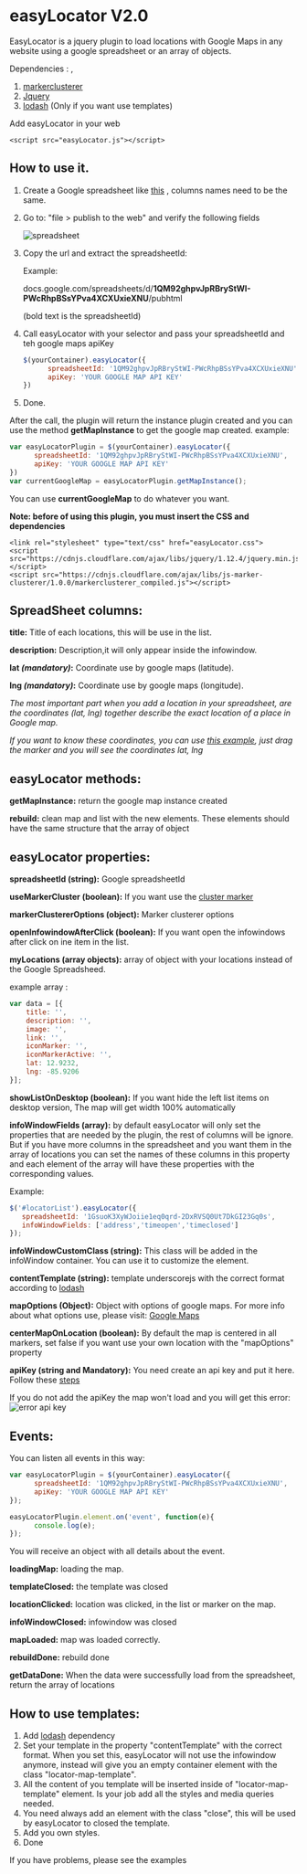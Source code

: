 # easyLocator V2.0


EasyLocator is a jquery plugin to load locations with Google Maps in any website using a google spreadsheet or an array of objects.

Dependencies :  , 

1. [markerclusterer](https://github.com/googlemaps/js-marker-clusterer)
2. [Jquery](https://jquery.com/)
3. [lodash](https://lodash.com/) (Only if you want use templates)

Add easyLocator in your web

    <script src="easyLocator.js"></script>

How to use it.
--------------

1. Create a Google spreadsheet like [this](https://docs.google.com/spreadsheets/d/1GsuoK3XyWJoiie1eq0qrd-2DxRVSQ0Ut7DkGI23Gq0s/edit?usp=sharing) , columns names need to be the same.
2. Go to:  "file > publish to the web" and verify the following fields 

	![spreadsheet](http://i.imgur.com/0GIrxtA.jpg?1) 
	
3. Copy the url and extract the spreadsheetId:

     Example: 
     
     docs.google.com/spreadsheets/d/**1QM92ghpvJpRBryStWI-PWcRhpBSsYPva4XCXUxieXNU**/pubhtml
     
     (bold text is the spreadsheetId)
     
4. Call easyLocator with your selector and pass your spreadsheetId and teh google maps apiKey
	```javascript
	$(yourContainer).easyLocator({
          spreadsheetId: '1QM92ghpvJpRBryStWI-PWcRhpBSsYPva4XCXUxieXNU',
          apiKey: 'YOUR GOOGLE MAP API KEY'
   	})
	```

5. Done.

After the call, the plugin will return the instance plugin created and you can use the method  **getMapInstance** to get the google map created. example: 

```javascript
var easyLocatorPlugin = $(yourContainer).easyLocator({
	  spreadsheetId: '1QM92ghpvJpRBryStWI-PWcRhpBSsYPva4XCXUxieXNU',
	  apiKey: 'YOUR GOOGLE MAP API KEY'
})
var currentGoogleMap = easyLocatorPlugin.getMapInstance();
```

You can use **currentGoogleMap** to do whatever you want.


**Note:   before of using this plugin, you must insert the CSS and dependencies**

    <link rel="stylesheet" type="text/css" href="easyLocator.css">
    <script src="https://cdnjs.cloudflare.com/ajax/libs/jquery/1.12.4/jquery.min.js"></script>
    <script src="https://cdnjs.cloudflare.com/ajax/libs/js-marker-clusterer/1.0.0/markerclusterer_compiled.js"></script>


SpreadSheet columns:
--------------------

**title:**   Title of each locations, this will be use in the list.

**description:**  Description,it will only appear inside the infowindow.

**lat *(mandatory)*:**  Coordinate use by google maps (latitude).

**lng *(mandatory)*:**  Coordinate use by google maps (longitude).

*The most important part  when you add a location  in your spreadsheet, are the coordinates (lat, lng) together describe the exact location of a place in Google map.*

*If you want to know these coordinates,  you can use [this example](http://jsfiddle.net/kjy112/QvNUF/), just drag the marker and you will see the coordinates lat, lng*

easyLocator methods:
-----------------------
**getMapInstance:** return the google map instance created

**rebuild:** clean map and list with the new elements. These elements should have the same structure that the array of object

easyLocator properties:
-----------------------
**spreadsheetId (string):**  Google spreadsheetId 

**useMarkerCluster (boolean):**  If you want use the [cluster marker](https://github.com/googlemaps/js-marker-clusterer)

**markerClustererOptions (object):**  Marker clusterer options

**openInfowindowAfterClick (boolean):**  If you want open the infowindows after click on ine item in the list.

**myLocations (array objects):**  array of object with your locations instead of the Google Spreadsheed.

example array : 
	
```javascript
var data = [{
	title: '',
	description: '',
	image: '', 
	link: '',
	iconMarker: '',
	iconMarkerActive: '',
	lat: 12.9232,
	lng: -85.9206
}];
```
**showListOnDesktop (boolean):** If you want hide the left list items on desktop version, The map will get width 100% automatically

**infoWindowFields (array):** by default easyLocator will only set the properties that are needed by the plugin, the rest of columns will be ignore. But if you have more columns in the spreadsheet and you want them in the array of locations you can set the names of these columns in this property and each element of the array will have these properties with the corresponding values.

Example: 
```javascript
$('#locatorList').easyLocator({
   spreadsheetId: '1GsuoK3XyWJoiie1eq0qrd-2DxRVSQ0Ut7DkGI23Gq0s',   
   infoWindowFields: ['address','timeopen','timeclosed']   
}); 
```

**infoWindowCustomClass (string):** This class will be added in the infoWindow container. You can use it to customize the element.

**contentTemplate (string):** template underscorejs with the correct format according to [lodash](https://lodash.com/)

**mapOptions (Object):** Object with options of google maps.  For more info about what options use, please visit: [Google Maps](https://developers.google.com/maps/documentation/javascript/reference)

**centerMapOnLocation (boolean):** By default the map is centered in all markers, set false if you want use your own location with the  "mapOptions" property

**apiKey (string and Mandatory):** You need create an api key and put it here. Follow these [steps](https://developers.google.com/maps/documentation/javascript/get-api-key)

If you do not add the apiKey the map won't load and you will get this error:
![error api key](http://i.imgur.com/IRYSwVt.png?1)

Events:
-----------------------

You can listen all events in this way:
```javascript
var easyLocatorPlugin = $(yourContainer).easyLocator({
	  spreadsheetId: '1QM92ghpvJpRBryStWI-PWcRhpBSsYPva4XCXUxieXNU',
	  apiKey: 'YOUR GOOGLE MAP API KEY'
});

easyLocatorPlugin.element.on('event', function(e){
	  console.log(e);
});
```
 You will receive an object with all details about the event.

**loadingMap:** loading the map.

**templateClosed:** the template was closed

**locationClicked:** location was clicked, in the list or marker on the map.

**infoWindowClosed:** infowindow was closed

**mapLoaded:** map was loaded correctly.

**rebuildDone:** rebuild done

**getDataDone:** When the data were successfully load from the spreadsheet, return the array of locations


How to use templates:
-----------------------

1. Add [lodash](https://lodash.com/) dependency
2. Set your template in the property "contentTemplate" with the correct format. When you set this, easyLocator will not use the infowindow anymore, instead will give you an empty container element with the class "locator-map-template".
3. All the content of you template will be inserted inside of "locator-map-template" element. Is your job add all the styles and media queries needed.
4. You need always add an element with the class "close", this will be used by easyLocator to closed the template.
5. Add you own styles.
6. Done


If you have problems, please see the examples
